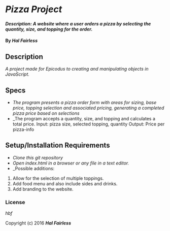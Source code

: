 # _Pizza Project_

#### _Description: A website where a user orders a pizza by selecting the quantity, size, and topping for the order._

#### By _**Hal Fairless**_

## Description

_A project made for Epicodus to creating and manipulating objects in JavaScript._

## Specs

* _The program presents a pizza order form with areas for sizing, base price, topping selection and associated pricing, generating a completed pizza price based on selections_
* _The program accepts a quantity, size, and topping and calculates a total price.
Input: pizza size, selected topping, quantity
Output: Price per pizza-info
## Setup/Installation Requirements

* _Clone this git repository_
* _Open index.html in a browser or any file in a text editor._
* _Possible additions:
1) Allow for the selection of multiple toppings.
2) Add food menu and also include sides and drinks.
3) Add branding to the website.

### License

*hbf*

Copyright (c) 2016 **_Hal Fairless_**
